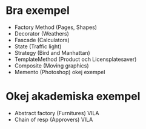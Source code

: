 ﻿# Bra exempel

- Factory Method (Pages, Shapes)  
- Decorator (Weathers)
- Fascade (Calculators)
- State (Traffic light)
- Strategy (Bird and Manhattan)
- TemplateMethod (Product och Licensplatesaver)
- Composite (Moving graphics)
- Memento (Photoshop) okej exempel

# Okej akademiska exempel
- Abstract factory (Furnitures) VILA
- Chain of resp (Approvers) VILA


